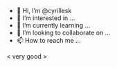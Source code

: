 - 👋 Hi, I’m @cyrillesk
- 👀 I’m interested in ...
- 🌱 I’m currently learning ...
- 💞️ I’m looking to collaborate on ...
- 📫 How to reach me ...

<!---
cyrillesk/cyrillesk is a ✨ special ✨ repository because its `README.md` (this file) appears on your GitHub profile.
You can click the Preview link to take a look at your changes.
--->
< very good >
